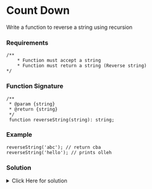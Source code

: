 # Count Down

Write a function to reverse a string using recursion

### Requirements

```
/**
    * Function must accept a string
    * Function must return a string (Reverse string)
*/
```

### Function Signature

```
/**
 * @param {string}
 * @return {string} 
 */
 function reverseString(string): string;
```

### Example

```
reverseString('abc'); // return cba
reverseString('hello'); // prints olleh
```

### Solution

<details>
<summary>Click Here for solution </summary>

```
function reverseString(str) {
    if(str === '') {
        return '';
    }
    return reverseString(str.substr(1)) + str.charAt(0);
}
```

</details>
